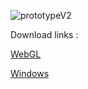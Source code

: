 ![prototypeV2](Demo.gif)

Download links :

[WebGL](https://github.com/nicolasventer/Run_Zombie_Homerun/raw/master/prototype%20v1/RZH_WebGL.zip)

[Windows](https://github.com/nicolasventer/Run_Zombie_Homerun/raw/master/prototype%20v1/RZH_Windows.zip)